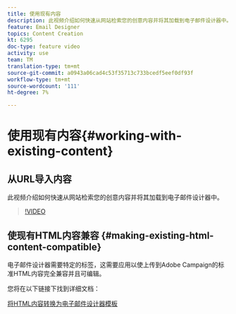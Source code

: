 ```yaml
---
title: 使用现有内容
description: 此视频介绍如何快速从网站检索您的创意内容并将其加载到电子邮件设计器中。
feature: Email Designer
topics: Content Creation
kt: 6295
doc-type: feature video
activity: use
team: TM
translation-type: tm+mt
source-git-commit: a0943a06cad4c53f35713c733bcedf5eef0df93f
workflow-type: tm+mt
source-wordcount: '111'
ht-degree: 7%

---
```



# 使用现有内容{#working-with-existing-content}

## 从URL导入内容

此视频介绍如何快速从网站检索您的创意内容并将其加载到电子邮件设计器中。

>[!VIDEO](https://video.tv.adobe.com/v/25926?quality=12)

## 使现有HTML内容兼容 {#making-existing-html-content-compatible}

电子邮件设计器需要特定的标签，这需要应用以使上传到Adobe Campaign的标准HTML内容完全兼容并且可编辑。

您将在以下链接下找到详细文档：

[将HTML内容转换为电子邮件设计器模板](https://docs.adobe.com/content/help/en/campaign-standard/using/designing-content/building-email-content/using-existing-content.html#converting-an-html-content)
